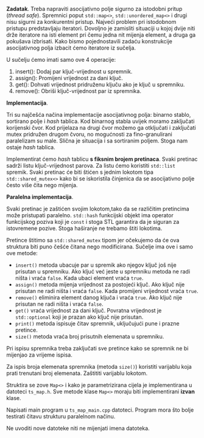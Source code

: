  **Zadatak**. Treba napraviti asocijativno polje sigurno za istodobni pritup (_thread safe_). 
 Spremnici poput `std::map<>`, `std::unordered_map<>` i drugi
  nisu sigurni za konkurentni pristup. Najveći problem pri istodobnom pristupu predstavljaju 
  iteratori. Dovoljno je zamisliti situaciji u kojoj dvije niti drže iteratore na isti element pri čemu
  jedna nit mijenja element, a druga ga pokušava izbrisati. 
  Kako bismo pojednostavili zadaću konstrukcije asocijativnog polja izbacit ćemo iteratore iz sučelja. 
 
  U sučelju ćemo imati samo ove 4 operacije:
  1. insert(): Dodaj par ključ-vrijednost u spremnik.
  2. assign(): Promijeni vrijednost za dani ključ.
  3. get():    Dohvati vrijednost pridruženu ključu ako je ključ u spremniku.
  4. remove(): Obriši ključ-vrijednost par iz spremnika. 
 
 **Implementacija**.

  Tri su najčešća načina implementacije asocijativnog polja: binarno stablo, sortirano polje i _hash_ tablica. 
  Kod binarnog stabla uvijek moramo zaključati korijenski čvor. Kod prijelaza na drugi čvor možemo ga 
  otključati i zaključati mutex pridružen drugom čvoru, no mogućnosti za fino-granulirani 
  paralelizam su male. Slična je situacija i sa sortiranim poljem. Stoga nam ostaje _hash_ tablica.
 
  Implementirat ćemo _hash_ tablicu **s fiksnim brojem pretinaca**. Svaki pretinac sadrži listu ključ-vrijednost
  parova. Za listu ćemo koristiti `std::list` spremik. Svaki pretinac će biti štićen s jednim lokotom tipa 
  `std::shared_mutex<>` kako bi se iskoristila činjenica da se asocijativno polje često više čita nego mijenja. 
 
 **Paralelna implementacija**.

  Svaki pretinac je zaštićen svojim lokotom,tako da se različitim pretincima može pristupati paralelno. 
  `std::hash` funkcijski objekt ima operator funkcijskog poziva koji je `const` i stoga STL garantira da je 
  siguran za istovremene pozive. Stoga haširanje ne trebamo štiti lokotima. 
 
  Pretince štitimo sa `std::shared_mutex` tipom jer očekujemo da će ova struktura biti puno češće 
  čitana nego modificirana. Sučelje ima ove i samo ove metode:
 
  - `insert()` metoda ubacuje par u spremik ako njegov ključ još nije prisutan u spremniku. Ako kljuć već 
    jeste u spremniku metoda  ne radi ništa i vraća `false`.
    Kada ubaci element vraća `true`. 
  - `assign()` metoda mijenja vrijednost za postojeći ključ. Ako ključ nije prisutan ne radi ništa i vraća `false`.
    Kada promijeni vrijednost vraća `true`. 
  - `remove()` eliminira element danog ključa i vraća `true`.  Ako ključ nije prisutan ne radi ništa i vraća `false`.
  - `get()` vraća vrijednost za dani ključ. Povratna vrijednost je `std::optional` koji je prazan ako ključ 
    nije prisutan. 
  - `print()` metoda ispisuje čitav spremnik, uključujući pune i prazne pretince. 
  - `size()` metoda vraća broj prisutnih elemenata u spremniku. 
 
Pri ispisu spremnika treba zaključati sve pretince kako se spremnik ne bi mijenjao za vrijeme ispisa. 
 
Za ispis broja elemenata spremnika (metoda `size()`) koristiti varijablu koja prati trenutani broj 
elemenata. Zaštititi varijablu lokotom. 

Struktira se zove `Map<>` i kako je parametrizirana cijela je implementirana u datoteci `ts_map.h`.
Sve metode klase `Map<>` moraju biti implementirani **izvan** klase. 

Napisati main program u `ts_map_main.cpp` datoteci. Program mora što bolje testirati čitavu strukturu paralelnom
načinu. 

Ne uvoditi nove datoteke niti ne mijenjati imena datoteka. 
